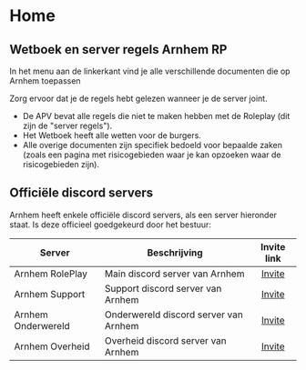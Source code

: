 # Home

## Wetboek en server regels Arnhem RP

In het menu aan de linkerkant vind je alle verschillende documenten die op Arnhem toepassen

Zorg ervoor dat je de regels hebt gelezen wanneer je de server joint.

- De APV bevat alle regels die niet te maken hebben met de Roleplay (dit zijn de "server regels").
- Het Wetboek heeft alle wetten voor de burgers.
- Alle overige documenten zijn specifiek bedoeld voor bepaalde zaken (zoals een pagina met risicogebieden waar je kan opzoeken waar de risicogebieden zijn).

## Officiële discord servers

Arnhem heeft enkele officiële discord servers, als een server hieronder staat. Is deze officieel goedgekeurd door het bestuur:

| Server | Beschrijving | Invite link |
|---|---|:---:|
|Arnhem RolePlay| Main discord server van Arnhem | [Invite](https://discord.gg/ehrp) |
|Arnhem Support| Support discord server van Arnhem | [Invite](https://discord.gg/rv4gWRSxcg) |
|Arnhem Onderwereld| Onderwereld discord server van Arnhem | [Invite](https://discord.gg/DJnDmvmhZR) |
|Arnhem Overheid| Overheid discord server van Arnhem | [Invite](https://discord.gg/vqnNmUYacC) |
